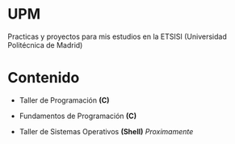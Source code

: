 # UPM
Practicas y proyectos para mis estudios en la ETSISI (Universidad Politécnica de Madrid)

# Contenido
- Taller de Programación **(C)**

- Fundamentos de Programación **(C)**

- Taller de Sistemas Operativos **(Shell)** *Proximamente*
